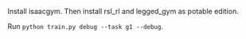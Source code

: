 Install isaacgym. Then install rsl_rl and legged_gym as potable edition.

Run `python train.py debug --task g1 --debug`.